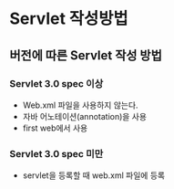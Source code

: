 Servlet 작성방법
================

## 버전에 따른 Servlet 작성 방법

### Servlet 3.0 spec 이상

* Web.xml 파일을 사용하지 않는다.
* 자바 어노테이션(annotation)을 사용
* first web에서 사용

### Servlet 3.0 spec 미만

* servlet을 등록할 때 web.xml 파일에 등록

